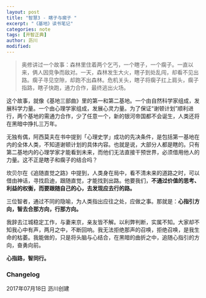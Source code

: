 ```yaml
---
layout: post
title: "智慧3 - 瞎子与瘸子 "
excerpt: "《基地》读书笔记"
categories: note
tags: [开智正典]
author: 沥川
modified:
---
```

>奥修讲过一个故事：森林里住着两个乞丐，一个瞎子，一个瘸子。一直以来，俩人因竞争而敌对。一天，森林发生大火，瞎子到处乱闯，却看不见出路。瘸子寻见空隙，却跑不出森林。危机关头，瞎子将瘸子扛上肩头，瘸子指路，瞎子快跑，通力合作，最终逃出火场。

这个故事，就像《基地三部曲》里的第一和第二基地。一个由自然科学家组成，发展科学力量。一个由心理学家组成，发展心灵力量。为了保证“谢顿计划”顺利进行，两个基地的需通力合作，少了任意一个，新的银河帝国都不会诞生，人类还将在黑暗中挣扎三万年。

无独有偶，阿西莫夫在书中提到「心理史学」成功的先决条件，是包括第一基地在内的全体人类，不知道谢顿计划的具体内容。也就是说，大部分人都是瞎的。只有第二基地内的心理学家才能看到未来，而他们无法直接干预世界，必须借用他人的力量。这不正是瞎子和瘸子的结合吗？

坎贝尔在《追随直觉之路》中提到，人类身在局中，看不清未来的道路之时，可以借由神话，寻找启迪，跟随直觉，才能找到出路。他要我们，**不通过价值的思考、利益的权衡，而要跟随自己的心，去发现应去行的路。**

三位智者，通过不同的隐喻，为人类指出应往之处，应做之事。那就是：**心指引方向，智去合那方向，行那方向。**

我辞去江城稳定工作，与妻来京，亲友皆不解。以利弊判断，实属不知。大家却不知我心中有声，两月之中，不断回响。我无法拒绝那声的召唤，拒绝召唤，是我生命的枯萎。我能做的，只是将头脑与心结合，在黑暗的曲折之中，追随心指引的方向，奋勇向前。

**心指路，智同行。**




### Changelog
2017年07月18日 沥川创建
